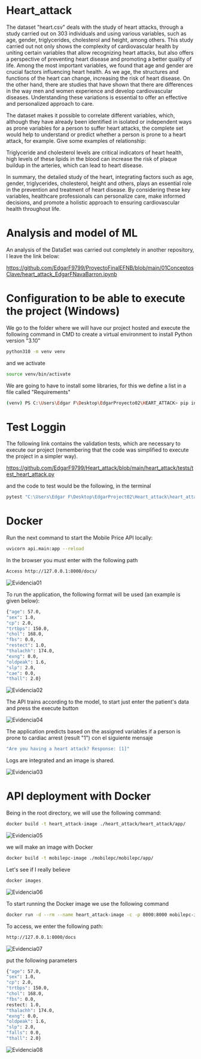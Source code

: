 
# Heart_attack
The dataset "heart.csv" deals with the study of heart attacks, through a study carried out on 303 individuals and using various variables, such as age, gender, triglycerides, cholesterol and height, among others. This study carried out not only shows the complexity of cardiovascular health by uniting certain variables that allow recognizing heart attacks, but also offers a perspective of preventing heart disease and promoting a better quality of life. Among the most important variables, we found that age and gender are crucial factors influencing heart health. As we age, the structures and functions of the heart can change, increasing the risk of heart disease. On the other hand, there are studies that have shown that there are differences in the way men and women experience and develop cardiovascular diseases. Understanding these variations is essential to offer an effective and personalized approach to care.

The dataset makes it possible to correlate different variables, which, although they have already been identified in isolated or independent ways as prone variables for a person to suffer heart attacks, the complete set would help to understand or predict whether a person is prone to a heart attack, for example. Give some examples of relationship:

Triglyceride and cholesterol levels are critical indicators of heart health, high levels of these lipids in the blood can increase the risk of plaque buildup in the arteries, which can lead to heart disease.

In summary, the detailed study of the heart, integrating factors such as age, gender, triglycerides, cholesterol, height and others, plays an essential role in the prevention and treatment of heart disease. By considering these key variables, healthcare professionals can personalize care, make informed decisions, and promote a holistic approach to ensuring cardiovascular health throughout life.


# Analysis and model of ML

An analysis of the DataSet was carried out completely in another repository, I leave the link below:

https://github.com/EdgarF9799/ProyectoFinalEFNB/blob/main/01ConceptosClave/heart_attack_EdgarFNavaBarron.ipynb


# Configuration to be able to execute the project (Windows)

We go to the folder where we will have our project hosted and execute the following command in CMD to create a virtual environment to install Python version "3.10"
  ```bash
python310 -m venv venv
  ```
and we activate 
  ```bash
source venv/bin/activate
  ```
We are going to have to install some libraries, for this we define a list in a file called "Requirements"

  ```bash
(venv) PS C:\Users\Edgar F\Desktop\EdgarProyecto02\HEART_ATTACK> pip install -r ./requirements_dev.txt
  ```

# Test Loggin

The following link contains the validation tests, which are necessary to execute our project (remembering that the code was simplified to execute the project in a simpler way).

https://github.com/EdgarF9799/Heart_attack/blob/main/heart_attack/tests/test_heart_attack.py


and the code to test would be the following, in the terminal

  ```bash
pytest "C:\Users\Edgar F\Desktop\EdgarProject02\Heart_attack\heart_attack\tests\test_heart_attack.py" -v
  ```

# Docker 

Run the next command to start the Mobile Price API locally:
  ```bash
uvicorn api.main:app --reload
  ```

In the browser you must enter with the following path

  ```bash
Access http://127.0.0.1:8000/docs/
  ```

![Evidencia01](https://github.com/EdgarF9799/Heart_attack/blob/b89b024d34cf5d3cc0774604c7312d8de6c5539c/Images/01_EvidenciaApi.png)


To run the application, the following format will be used (an example is given below):
  ```bash
{"age": 57.0,
  "sex": 1.0,
  "cp": 2.0,
  "trtbps": 150.0,
  "chol": 168.0,
  "fbs": 0.0,
  "restect": 1.0,
  "thalachh": 174.0,
  "exng": 0.0,
  "oldpeak": 1.6,
  "slp": 2.0,
  "cae": 0.0,
  "thall": 2.0}
  ```

![Evidencia02](https://github.com/EdgarF9799/Heart_attack/blob/main/Images/02_EvidenciaApi.png)

The API trains according to the model, to start just enter the patient's data and press the execute button

![Evidencia04](https://github.com/EdgarF9799/Heart_attack/blob/main/Images/04_EvidenciaApi.png)

The application predicts based on the assigned variables if a person is prone to cardiac arrest (result "1") con el siguiente mensaje

  ```bash
"Are you having a heart attack? Response: [1]"
  ```

Logs are integrated and an image is shared.


![Evidencia03](https://github.com/EdgarF9799/Heart_attack/blob/main/Images/03_EvidenciaApi.png)


# API deployment with Docker

Being in the root directory, we will use the following command:

  ```bash
docker build -t heart_attack-image ./heart_attack/heart_attack/app/
  ```


![Evidencia05](https://github.com/EdgarF9799/Heart_attack/blob/main/Images/05_EvidenciaApi.png)



we will make an image with Docker

  ```bash
docker build -t mobilepc-image ./mobilepc/mobilepc/app/
  ```

Let's see if I really believe

  ```bash
docker images
  ```

![Evidencia06](https://github.com/EdgarF9799/Heart_attack/blob/main/Images/06_EvidenciaApi.png)


To start running the Docker image we use the following command
```bash
docker run -d --rm --name heart_attack-image -c -p 8000:8000 mobilepc-image
```

To access, we enter the following path:
```bash
http://127.0.0.1:8000/docs
```


![Evidencia07](https://github.com/EdgarF9799/Heart_attack/blob/main/Images/07_EvidenciaApi.png)

put the following parameters
```bash
{"age": 57.0,
"sex": 1.0,
"cp": 2.0,
"trtbps": 150.0,
"chol": 168.0,
"fbs": 0.0,
restect: 1.0,
"thalachh": 174.0,
"exng": 0.0,
"oldpeak": 1.6,
"slp": 2.0,
"falls": 0.0,
"thall": 2.0}
```
![Evidencia08](https://github.com/EdgarF9799/Heart_attack/blob/main/Images/08_EvidenciaApi.png)


